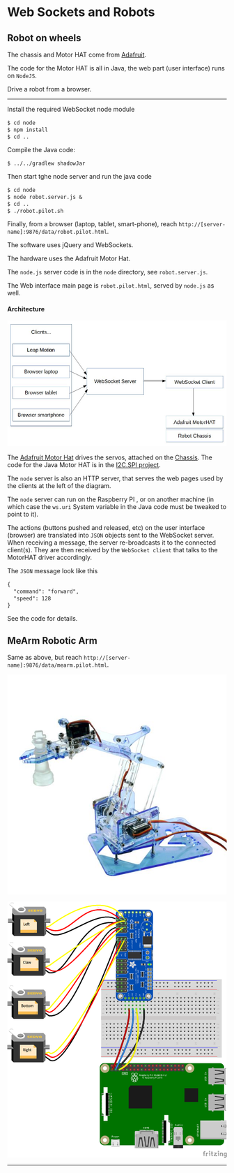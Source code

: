 # Web Sockets and Robots

## Robot on wheels

The chassis and Motor HAT come from [Adafruit](https://learn.adafruit.com/simple-raspberry-pi-robot).

The code for the Motor HAT is all in Java, the web part (user interface)
runs on `NodeJS`.

Drive a robot from a browser.

---

Install the required WebSocket node module
```
$ cd node
$ npm install
$ cd ..
```

Compile the Java code:
```
$ ../../gradlew shadowJar
```

Then start tghe node server and run the java code
```
$ cd node
$ node robot.server.js &
$ cd ..
$ ./robot.pilot.sh
```

Finally, from a browser (laptop, tablet, smart-phone), reach
`http://[server-name]:9876/data/robot.pilot.html`.


The software uses jQuery and WebSockets.

The hardware uses the Adafruit Motor Hat.

The `node.js` server code is in the `node` directory, see `robot.server.js`.

The Web interface main page is `robot.pilot.html`, served by `node.js` as well.

#### Architecture
![Architecture](./img/Architecture.jpg)

The [Adafruit Motor Hat](https://www.adafruit.com/products/2348) drives the servos, attached on the [Chassis](https://www.adafruit.com/product/2939).
The code for the Java Motor HAT is in the [I2C.SPI project](https://github.com/OlivierLD/raspberry-pi4j-samples/tree/master/I2C.SPI/src/i2c/servo/adafruitmotorhat).

The `node` server is also an HTTP server, that serves the web pages used by the clients at the left of the diagram.

The `node` server can run on the Raspberry PI , or on another machine (in which case the `ws.uri` System variable in the Java code must be tweaked to point to it).

The actions (buttons pushed and released, etc) on the user interface (browser) are translated into `JSON` objects sent to the
WebSocket server. When receiving a message, the server re-broadcasts it to the connected client(s).
They are then received by the `WebSocket client` that talks to the MotorHAT driver accordingly.

The `JSON` message look like this
```
{
  "command": "forward",
  "speed": 128
}
```
See the code for details.

## MeArm Robotic Arm
Same as above, but reach `http://[server-name]:9876/data/mearm.pilot.html`.

![MeArm](img/MeArm.jpg)

![Wiring](img/MeArm_bb.png)

---
